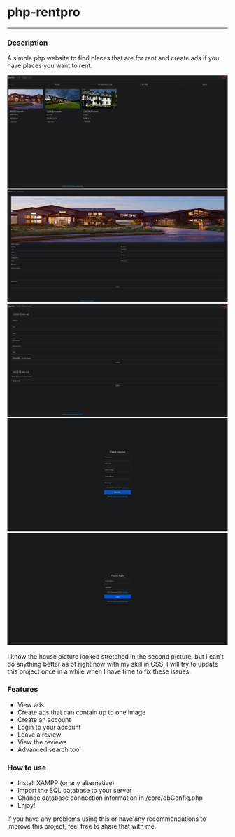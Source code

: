 # php-rentpro
- - - -
### Description

A simple php website to find places that are for rent and create ads if you have places you want to rent.

![Home](./images/home.png)
![Ad](./images/ad.png)
![Manage](./images/manage.png)
![Register](./images/register.png)
![Login](./images/login.png)

I know the house picture looked stretched in the second picture, but I can't do anything better as of right now with my skill in CSS. I will try to update this project once in a while when I have time to fix these issues.


### Features

- View ads
- Create ads that can contain up to one image
- Create an account
- Login to your account
- Leave a review
- View the reviews
- Advanced search tool

### How to use

- Install XAMPP (or any alternative)
- Import the SQL database to your server
- Change database connection information in /core/dbConfig.php
- Enjoy!

If you have any problems using this or have any recommendations to improve this project, feel free to share that with me.
